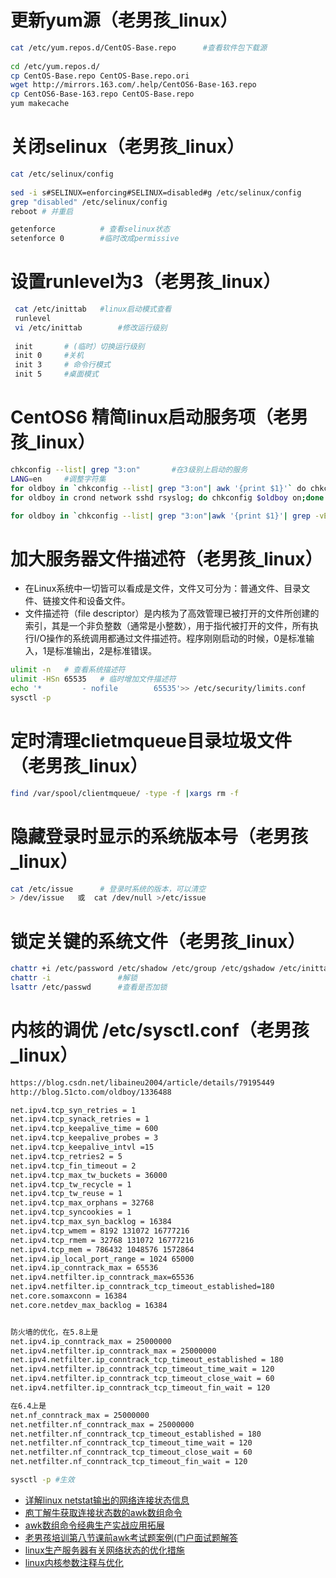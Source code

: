 # 更新yum源（老男孩_linux）

```sh
cat /etc/yum.repos.d/CentOS-Base.repo      #查看软件包下载源
 
cd /etc/yum.repos.d/
cp CentOS-Base.repo CentOS-Base.repo.ori
wget http://mirrors.163.com/.help/CentOS6-Base-163.repo
cp CentOS6-Base-163.repo CentOS-Base.repo
yum makecache
```

# 关闭selinux（老男孩_linux）

```sh
cat /etc/selinux/config
 
sed -i s#SELINUX=enforcing#SELINUX=disabled#g /etc/selinux/config         
grep "disabled" /etc/selinux/config  
reboot # 并重启

getenforce  		# 查看selinux状态
setenforce 0        #临时改成permissive
```

# 设置runlevel为3（老男孩_linux）

```sh
 cat /etc/inittab   #linux启动模式查看
 runlevel
 vi /etc/inittab        #修改运行级别
 
 init       # (临时）切换运行级别
 init 0     #关机
 init 3     # 命令行模式
 init 5     #桌面模式
```

# CentOS6 精简linux启动服务项（老男孩_linux）

```sh
chkconfig --list| grep "3:on"       #在3级别上启动的服务
LANG=en     #调整字符集
for oldboy in `chkconfig --list| grep "3:on"| awk '{print $1}'` do chkconfig $oldboy off;done        // 关闭全部服务
for oldboy in crond network sshd rsyslog; do chkconfig $oldboy on;done  #打开需要的服务

for oldboy in `chkconfig --list| grep "3:on"|awk '{print $1}'| grep -vE "crond|network|sshd|rsyslog"` do chkconfig $oldboy off;done     #保留4个基本服务
```

# 加大服务器文件描述符（老男孩_linux）

- 在Linux系统中一切皆可以看成是文件，文件又可分为：普通文件、目录文件、链接文件和设备文件。
- 文件描述符（file descriptor）是内核为了高效管理已被打开的文件所创建的索引，其是一个非负整数（通常是小整数），用于指代被打开的文件，所有执行I/O操作的系统调用都通过文件描述符。程序刚刚启动的时候，0是标准输入，1是标准输出，2是标准错误。

```sh
ulimit -n  	# 查看系统描述符
ulimit -HSn 65535   # 临时增加文件描述符
echo '*         - nofile        65535'>> /etc/security/limits.conf     #退出，永久长效
sysctl -p
```

# 定时清理clietmqueue目录垃圾文件（老男孩_linux）

```sh
find /var/spool/clientmqueue/ -type -f |xargs rm -f
```

# 隐藏登录时显示的系统版本号（老男孩_linux）

```sh
cat /etc/issue  	# 登录时系统的版本，可以清空
> /dev/issue   或  cat /dev/null >/etc/issue
```

# 锁定关键的系统文件（老男孩_linux）

```sh
chattr +i /etc/password /etc/shadow /etc/group /etc/gshadow /etc/inittab  #锁定关键文件
chattr -i               #解锁
lsattr /etc/passwd      #查看是否加锁
```

# 内核的调优 /etc/sysctl.conf（老男孩_linux）

```sh
https://blog.csdn.net/libaineu2004/article/details/79195449
http://blog.51cto.com/oldboy/1336488

net.ipv4.tcp_syn_retries = 1
net.ipv4.tcp_synack_retries = 1
net.ipv4.tcp_keepalive_time = 600
net.ipv4.tcp_keepalive_probes = 3
net.ipv4.tcp_keepalive_intvl =15
net.ipv4.tcp_retries2 = 5
net.ipv4.tcp_fin_timeout = 2
net.ipv4.tcp_max_tw_buckets = 36000
net.ipv4.tcp_tw_recycle = 1
net.ipv4.tcp_tw_reuse = 1
net.ipv4.tcp_max_orphans = 32768
net.ipv4.tcp_syncookies = 1
net.ipv4.tcp_max_syn_backlog = 16384
net.ipv4.tcp_wmem = 8192 131072 16777216
net.ipv4.tcp_rmem = 32768 131072 16777216
net.ipv4.tcp_mem = 786432 1048576 1572864
net.ipv4.ip_local_port_range = 1024 65000
net.ipv4.ip_conntrack_max = 65536
net.ipv4.netfilter.ip_conntrack_max=65536
net.ipv4.netfilter.ip_conntrack_tcp_timeout_established=180
net.core.somaxconn = 16384
net.core.netdev_max_backlog = 16384


防火墙的优化，在5.8上是
net.ipv4.ip_conntrack_max = 25000000
net.ipv4.netfilter.ip_conntrack_max = 25000000
net.ipv4.netfilter.ip_conntrack_tcp_timeout_established = 180
net.ipv4.netfilter.ip_conntrack_tcp_timeout_time_wait = 120
net.ipv4.netfilter.ip_conntrack_tcp_timeout_close_wait = 60
net.ipv4.netfilter.ip_conntrack_tcp_timeout_fin_wait = 120

在6.4上是
net.nf_conntrack_max = 25000000
net.netfilter.nf_conntrack_max = 25000000
net.netfilter.nf_conntrack_tcp_timeout_established = 180
net.netfilter.nf_conntrack_tcp_timeout_time_wait = 120
net.netfilter.nf_conntrack_tcp_timeout_close_wait = 60
net.netfilter.nf_conntrack_tcp_timeout_fin_wait = 120

sysctl -p #生效
```

- [详解linux netstat输出的网络连接状态信息](http://oldboy.blog.51cto.com/2561410/1184139)
- [庖丁解牛获取连接状态数的awk数组命令](http://oldboy.blog.51cto.com/2561410/1184165)
- [awk数组命令经典生产实战应用拓展](http://oldboy.blog.51cto.com/2561410/1184177)
- [老男孩培训第八节课前awk考试题案例(门户面试题解答](http://oldboy.blog.51cto.com/2561410/1184206)
- [linux生产服务器有关网络状态的优化措施](http://oldboy.blog.51cto.com/2561410/1184228)
- [linux内核参数注释与优化](https://blog.51cto.com/yangrong/1321594)